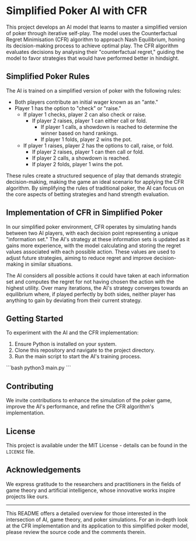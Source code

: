 
# Simplified Poker AI with CFR

This project develops an AI model that learns to master a simplified version of poker through iterative self-play. The model uses the Counterfactual Regret Minimisation (CFR) algorithm to approach Nash Equilibrium, honing its decision-making process to achieve optimal play. The CFR algorithm evaluates decisions by analysing their "counterfactual regret," guiding the model to favor strategies that would have performed better in hindsight.

## Simplified Poker Rules

The AI is trained on a simplified version of poker with the following rules:

- Both players contribute an initial wager known as an "ante."
- Player 1 has the option to "check" or "raise."
  - If player 1 checks, player 2 can also check or raise.
    - If player 2 raises, player 1 can either call or fold.
      - If player 1 calls, a showdown is reached to determine the winner based on hand rankings.
      - If player 1 folds, player 2 wins the pot.
  - If player 1 raises, player 2 has the options to call, raise, or fold.
    - If player 2 raises, player 1 can then call or fold.
    - If player 2 calls, a showdown is reached.
    - If player 2 folds, player 1 wins the pot.

These rules create a structured sequence of play that demands strategic decision-making, making the game an ideal scenario for applying the CFR algorithm. By simplifying the rules of traditional poker, the AI can focus on the core aspects of betting strategies and hand strength evaluation.

## Implementation of CFR in Simplified Poker

In our simplified poker environment, CFR operates by simulating hands between two AI players, with each decision point representing a unique "information set." The AI's strategy at these information sets is updated as it gains more experience, with the model calculating and storing the regret values associated with each possible action. These values are used to adjust future strategies, aiming to reduce regret and improve decision-making in similar situations.

The AI considers all possible actions it could have taken at each information set and computes the regret for not having chosen the action with the highest utility. Over many iterations, the AI's strategy converges towards an equilibrium where, if played perfectly by both sides, neither player has anything to gain by deviating from their current strategy.

## Getting Started

To experiment with the AI and the CFR implementation:

1. Ensure Python is installed on your system.
2. Clone this repository and navigate to the project directory.
3. Run the main script to start the AI's training process.

\```bash
python3 main.py
\```

## Contributing

We invite contributions to enhance the simulation of the poker game, improve the AI's performance, and refine the CFR algorithm's implementation.

## License

This project is available under the MIT License - details can be found in the `LICENSE` file.

## Acknowledgements

We express gratitude to the researchers and practitioners in the fields of game theory and artificial intelligence, whose innovative works inspire projects like ours.

---

This README offers a detailed overview for those interested in the intersection of AI, game theory, and poker simulations. For an in-depth look at the CFR implementation and its application to this simplified poker model, please review the source code and the comments therein.
